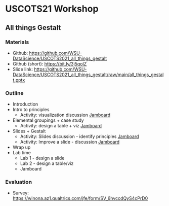 ﻿# USCOTS21 Workshop 
## All things Gestalt

### Materials

* Github: https://github.com/WSU-DataScience/USCOTS2021_all_things_gestalt
* Github (short): https://bit.ly/3j5qoIZ
* Slide link: https://github.com/WSU-DataScience/USCOTS2021_all_things_gestalt/raw/main/all_things_gestalt.pptx


### Outline

* Introduction
* Intro to principles
   * Activity: visualization discussion [Jamboard](https://jamboard.google.com/d/1UgYIGHgfYmT_Hq5Xs36_3Nsjuv0QL0ngEcbaMRVb-38/edit?usp=sharing)
* Elemental groupings + case study
   * Activity: design a table + viz [Jamboard](https://jamboard.google.com/d/1On_n4t7fmt1vmbruYKoH0fc2ubvxUx3f0rTfnHvsoag/edit?usp=sharing)
* Slides + Gestalt
   * Activity: Slides discussion - identify principles [Jamboard](https://jamboard.google.com/d/1av99t09Ul76v_40RTmMc73mdukVh2Ql1NRWdFhsHhCI/edit?usp=sharing)
   * Activity: Improve a slide - discussion  [Jamboard](https://jamboard.google.com/d/1muNhqJwmxQq0rXjbXWdK9kN9MFdoJU9Ff-xqFnxR2SY/edit?usp=sharing)
* Wrap up
* Lab time
   * Lab 1 - design a slide
   * Lab 2 - design a table/viz
   * Jamboard


### Evaluation
 - Survey:  https://winona.az1.qualtrics.com/jfe/form/SV_6hvccdQyS4cPrD0
